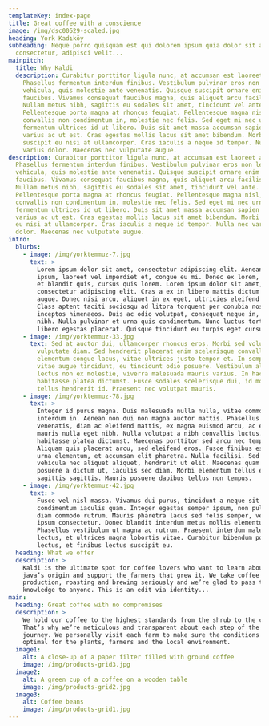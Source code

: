 ```yaml
---
templateKey: index-page
title: Great coffee with a conscience
image: /img/dsc00529-scaled.jpg
heading: York Kadıköy
subheading: Neque porro quisquam est qui dolorem ipsum quia dolor sit amet,
  consectetur, adipisci velit...
mainpitch:
  title: Why Kaldi
  description: Curabitur porttitor ligula nunc, at accumsan est laoreet ac.
    Phasellus fermentum interdum finibus. Vestibulum pulvinar eros non leo
    vehicula, quis molestie ante venenatis. Quisque suscipit ornare enim a
    faucibus. Vivamus consequat faucibus magna, quis aliquet arcu facilisis et.
    Nullam metus nibh, sagittis eu sodales sit amet, tincidunt vel ante.
    Pellentesque porta magna at rhoncus feugiat. Pellentesque magna nisl,
    convallis non condimentum in, molestie nec felis. Sed eget mi nec urna
    fermentum ultrices id ut libero. Duis sit amet massa accumsan sapien auctor
    varius ac ut est. Cras egestas mollis lacus sit amet bibendum. Morbi
    suscipit eu nisi at ullamcorper. Cras iaculis a neque id tempor. Nulla nec
    varius dolor. Maecenas nec vulputate augue.
description: Curabitur porttitor ligula nunc, at accumsan est laoreet ac.
  Phasellus fermentum interdum finibus. Vestibulum pulvinar eros non leo
  vehicula, quis molestie ante venenatis. Quisque suscipit ornare enim a
  faucibus. Vivamus consequat faucibus magna, quis aliquet arcu facilisis et.
  Nullam metus nibh, sagittis eu sodales sit amet, tincidunt vel ante.
  Pellentesque porta magna at rhoncus feugiat. Pellentesque magna nisl,
  convallis non condimentum in, molestie nec felis. Sed eget mi nec urna
  fermentum ultrices id ut libero. Duis sit amet massa accumsan sapien auctor
  varius ac ut est. Cras egestas mollis lacus sit amet bibendum. Morbi suscipit
  eu nisi at ullamcorper. Cras iaculis a neque id tempor. Nulla nec varius
  dolor. Maecenas nec vulputate augue.
intro:
  blurbs:
    - image: /img/yorktemmuz-7.jpg
      text: >
        Lorem ipsum dolor sit amet, consectetur adipiscing elit. Aenean odio
        ipsum, laoreet vel imperdiet et, congue eu mi. Donec ex lorem, volutpat
        et blandit quis, cursus quis lorem. Lorem ipsum dolor sit amet,
        consectetur adipiscing elit. Cras a ex in libero mattis dictum eu a
        augue. Donec nisi arcu, aliquet in ex eget, ultricies eleifend lectus.
        Class aptent taciti sociosqu ad litora torquent per conubia nostra, per
        inceptos himenaeos. Duis ac odio volutpat, consequat neque in, sodales
        nibh. Nulla pulvinar et urna quis condimentum. Nunc luctus tortor eu
        libero egestas placerat. Quisque tincidunt eu turpis eget cursus.
    - image: /img/yorktemmuz-33.jpg
      text: Sed at auctor dui, ullamcorper rhoncus eros. Morbi sed volutpat augue, at
        vulputate diam. Sed hendrerit placerat enim scelerisque convallis. Donec
        elementum congue lacus, vitae ultrices justo tempor et. In semper tellus
        vitae augue tincidunt, eu tincidunt odio posuere. Vestibulum aliquam
        lectus non ex molestie, viverra malesuada mauris varius. In hac
        habitasse platea dictumst. Fusce sodales scelerisque dui, id molestie
        tellus hendrerit id. Praesent nec volutpat mauris.
    - image: /img/yorktemmuz-78.jpg
      text: >
        Integer id purus magna. Duis malesuada nulla nulla, vitae commodo massa
        interdum in. Aenean non dui non magna auctor mattis. Phasellus
        venenatis, diam ac eleifend mattis, ex magna euismod arcu, ac euismod
        mauris nulla eget nibh. Nulla volutpat a nibh convallis luctus. In hac
        habitasse platea dictumst. Maecenas porttitor sed arcu nec tempor.
        Aliquam quis placerat arcu, sed eleifend eros. Fusce finibus est eget
        urna elementum, et accumsan elit pharetra. Nulla facilisi. Sed enim mi,
        vehicula nec aliquet aliquet, hendrerit ut elit. Maecenas quam leo,
        posuere a dictum ut, iaculis sed diam. Morbi elementum tellus eget
        sagittis sagittis. Mauris posuere dapibus tellus non tempus.
    - image: /img/yorktemmuz-42.jpg
      text: >
        Fusce vel nisl massa. Vivamus dui purus, tincidunt a neque sit amet,
        condimentum iaculis quam. Integer egestas semper ipsum, non pulvinar
        diam commodo rutrum. Mauris pharetra lacus sed felis semper, vel rutrum
        ipsum consectetur. Donec blandit interdum metus mollis elementum.
        Phasellus vestibulum ut magna ac rutrum. Praesent interdum malesuada
        lectus, et ultrices magna lobortis vitae. Curabitur bibendum porta
        lectus, et finibus lectus suscipit eu. 
  heading: What we offer
  description: >
    Kaldi is the ultimate spot for coffee lovers who want to learn about their
    java’s origin and support the farmers that grew it. We take coffee
    production, roasting and brewing seriously and we’re glad to pass that
    knowledge to anyone. This is an edit via identity...
main:
  heading: Great coffee with no compromises
  description: >
    We hold our coffee to the highest standards from the shrub to the cup.
    That’s why we’re meticulous and transparent about each step of the coffee’s
    journey. We personally visit each farm to make sure the conditions are
    optimal for the plants, farmers and the local environment.
  image1:
    alt: A close-up of a paper filter filled with ground coffee
    image: /img/products-grid3.jpg
  image2:
    alt: A green cup of a coffee on a wooden table
    image: /img/products-grid2.jpg
  image3:
    alt: Coffee beans
    image: /img/products-grid1.jpg
---
```

